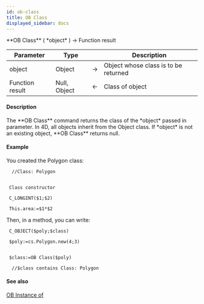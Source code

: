 ```yaml
---
id: ob-class
title: OB Class
displayed_sidebar: docs
---
```


<!--REF #_command_.OB Class.Syntax-->**OB Class** ( *object* ) -> Function result<!-- END REF-->
<!--REF #_command_.OB Class.Params-->
| Parameter | Type |  | Description |
| --- | --- | --- | --- |
| object | Object | -> | Object whose class is to be returned |
| Function result | Null, Object | <- | Class of object |

<!-- END REF-->

#### Description 

<!--REF #_command_.OB Class.Summary-->The **OB Class** command returns the class of the *object* passed in parameter.<!-- END REF--> In 4D, all objects inherit from the Object class. If *object* is not an existing object, **OB Class** returns null. 

#### Example 

You created the Polygon class:

```4d
  //Class: Polygon
 

 Class constructor

 C_LONGINT($1;$2)

 This.area:=$1*$2
```

Then, in a method, you can write:

```4d
 C_OBJECT($poly;$class)

 $poly:=cs.Polygon.new(4;3)
 

 $class:=OB Class($poly)

  //$class contains Class: Polygon
```

#### See also 
[OB Instance of](ob-instance-of.md)  